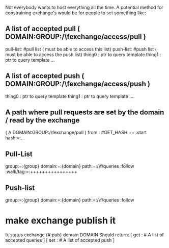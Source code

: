 Not everybody wants to host everything all the time.
A potential method for constraining exchange's would be for people to set something like:

## A list of accepted pull ( DOMAIN:GROUP:/\fexchange/access/pull )
pull-list: #pull list ( must be able to access this list)
push-list: #push list ( must be able to access the push list)
thing0   : ptr to query template
thing1   : ptr to query template
...

## A list of accepted push ( DOMAIN:GROUP:/\fexchange/access/push )

thing0   : ptr to query template
thing1   : ptr to query template
....

## A path where pull requests are set by the domain / read by the exchange
( A DOMAIN:GROUP:/\fexchange/pull )
from : #GET_HASH
++
:start
hash:=:...

## Pull-List
group:=:{group}
domain:=:{domain}
path:=:/\f/queries
:follow
:walk/tag:=:++++++++++++++++


## Push-list
group:=:{group}
domain:=:{domain}
path:=:/\f/queries
:follow

# make exchange publish it
lk status exchange {#:pub} domain DOMAIN
Should return:
[ get : # A list of accepted queries ]
[ set : # A list of accepted push ]


